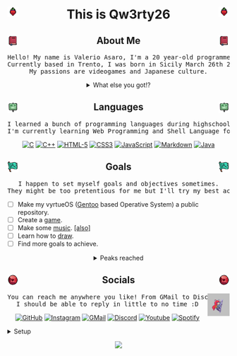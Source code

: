 <!-- HEART EMOJIS
<img src="https://github.com/Qw3rty26/Qw3rty26/blob/main/images/emoji/red_heart.gif" alt="red_heart" width="5%"> 
<img src="https://github.com/Qw3rty26/Qw3rty26/blob/main/images/emoji/orange_heart.gif" alt="orange_heart" width="5%"> 
<img src="https://github.com/Qw3rty26/Qw3rty26/blob/main/images/emoji/yellow_heart.gif" alt="yellow_heart" width="5%"> 
<img src="https://github.com/Qw3rty26/Qw3rty26/blob/main/images/emoji/green_heart.gif" alt="green_heart" width="5%"> 
<img src="https://github.com/Qw3rty26/Qw3rty26/blob/main/images/emoji/light_blue_heart.gif" alt="light_blue_heart" width="5%"> 
<img src="https://github.com/Qw3rty26/Qw3rty26/blob/main/images/emoji/blue_heart.gif" alt="blue_heart" width="5%"> 
<img src="https://github.com/Qw3rty26/Qw3rty26/blob/main/images/emoji/purple_heart.gif" alt="purple_heart" width="5%"> 
<img src="https://github.com/Qw3rty26/Qw3rty26/blob/main/images/emoji/brown_heart.gif" alt="brown_heart" width="5%"> 
<img src="https://github.com/Qw3rty26/Qw3rty26/blob/main/images/emoji/black_heart.gif" alt="black_heart" width="5%"> 
<img src="https://github.com/Qw3rty26/Qw3rty26/blob/main/images/emoji/grey_heart.gif" alt="grey_heart" width="5%"> 
<img src="https://github.com/Qw3rty26/Qw3rty26/blob/main/images/emoji/white_heart.gif" alt="white_heart" width="5%"> 
<img src="https://github.com/Qw3rty26/Qw3rty26/blob/main/images/emoji/pink_heart.gif" alt="pink_heart" width="5%"> 
-->

<!-- CELESTE SPRITES
<img src="https://github.com/Qw3rty26/Qw3rty26/blob/main/images/celeste_sprites/objects/cassette.gif" alt="celeste_cassette" width="7%"> 
<img src="https://github.com/Qw3rty26/Qw3rty26/blob/main/images/celeste_sprites/objects/red_heart.gif" alt="celeste_red_heart" width="5%"> 
<img src="https://github.com/Qw3rty26/Qw3rty26/blob/main/images/celeste_sprites/objects/blue_heart.gif" alt="celeste_blue_heart" width="5%"> 
<img src="https://github.com/Qw3rty26/Qw3rty26/blob/main/images/celeste_sprites/objects/golden_heart.gif" alt="celeste_golden_heart" width="5%"> 
<img src="https://github.com/Qw3rty26/Qw3rty26/blob/main/images/celeste_sprites/objects/strawberry.gif" alt="celeste_strawberry" width="5%"> 
<img src="https://github.com/Qw3rty26/Qw3rty26/blob/main/images/celeste_sprites/objects/flying_strawberry.gif" alt="celeste_flying_strawberry" width="7%"> 
<img src="https://github.com/Qw3rty26/Qw3rty26/blob/main/images/celeste_sprites/objects/golden_strawberry.gif" alt="celeste_golden_strawberry" width="7%"> 
<img src="https://github.com/Qw3rty26/Qw3rty26/blob/main/images/celeste_sprites/objects/golden_flying_strawberry.gif" alt="celeste_golden_flying_strawberry" width="7%"> 
-->
<!-- ![alt text](https://github.com/adam-p/markdown-here/raw/master/src/common/images/icon48.png "Logo Title Text 1") -->

<!-- Header
<h1 align="center"><img src="https://github.com/Qw3rty26/Qw3rty26/blob/main/images/celeste_sprites/icons/prologue_icon.png" alt="celeste_prologue_icon" width="5%" align="left"><img src="https://github.com/Qw3rty26/Qw3rty26/blob/main/images/celeste_sprites/madeline_idle.gif" alt="celeste_madeline_idle" width="10%">This is Qw3rty26 <img src="https://github.com/Qw3rty26/Qw3rty26/blob/main/images/celeste_sprites/objects/strawberry.gif" alt="celeste_strawberry" width="5%"><img src="https://github.com/Qw3rty26/Qw3rty26/blob/main/images/celeste_sprites/icons/prologue_icon.png" alt="celeste_prologue_icon" width="5%" align="right"></h1> -->

<h1 align="center"><img src="https://github.com/Qw3rty26/Qw3rty26/blob/main/images/celeste_sprites/objects/strawberry.gif" alt="celeste_strawberry" width="5%" align="left">This is Qw3rty26 <img src="https://github.com/Qw3rty26/Qw3rty26/blob/main/images/celeste_sprites/objects/strawberry.gif" alt="celeste_strawberry" width="5%" align="right"></h1>

<!-- About Me -->
<h2 align="center"><img src="https://github.com/Qw3rty26/Qw3rty26/blob/main/images/celeste_sprites/icons/journal_icon.png" alt="celeste_journal_icon" width="5%" align="left"> About Me <img src="https://github.com/Qw3rty26/Qw3rty26/blob/main/images/celeste_sprites/icons/journal_icon.png" alt="celeste_journal_icon" width="5%" align="right"></h2>
<div align="center"> 
<pre>Hello! My name is Valerio Asaro, I'm a 20 year-old programmer and software engineer.
Currently based in Trento, I was born in Sicily March 26th 2004.
My passions are videogames and Japanese culture.</pre>
    <details>
        <summary>What else you got!?</summary>
        <div align="center">
            <img src="https://github.com/Qw3rty26/Qw3rty26/blob/main/images/celeste_sprites/bounceline.gif" alt="celeste_bounceline" width="12%" align="right">
<pre>My favourite color is orange, my favourite number is -1
I like eating pizza and listening to some good music under the rain.
My favourite movie is <a href="https://en.wikipedia.org/wiki/Interstellar_(film)">Interstellar</a>.
My favourite anime is probably <a href="https://en.wikipedia.org/wiki/Noragami">Noragami</a>, but i enjoyed watching <a href="https://en.wikipedia.org/wiki/Kaguya-sama:_Love_Is_War">Love is War</a> multiple times.</pre>
            <img src="https://github.com/Qw3rty26/Qw3rty26/blob/main/images/patchouli.gif" alt="patchouli_knowledge" width="10%" align="left">
<pre>My favourite videogame is <a href="https://en.wikipedia.org/wiki/Celeste_(video_game)">Celeste</a> but I also love 
<a href="https://it.wikipedia.org/wiki/Perfect_Cherry_Blossom">Touhou: Perfect Cherry Blossom</a> and <a href="https://www.op.gg/summoners/euw/Qw3rty26-6969">League of Legends</a>.
My favourite characters are <a href="https://en.wikipedia.org/wiki/Madeline_(Celeste)">Madeline</a>, <a href="https://en.touhouwiki.net/wiki/Patchouli_Knowledge">Patchouli Knowledge</a> and <a href="https://www.leagueoflegends.com/it-it/champions/zoe/">Zoe</a>.
I enjoy laughing at memes and <a href="https://scontent-fco2-1.cdninstagram.com/v/t51.29350-15/431671146_1559322924802491_538144545585817740_n.jpg?stp=dst-jpg_e35&efg=eyJ2ZW5jb2RlX3RhZyI6ImltYWdlX3VybGdlbi4xNDAweDE3NDIuc2RyIn0&_nc_ht=scontent-fco2-1.cdninstagram.com&_nc_cat=1&_nc_ohc=MLo2rGWdAcoAX_CWxzg&edm=AA5fTDYBAAAA&ccb=7-5&ig_cache_key=MzMxNjkwMjA1NTUxNDg0Nzc2MA%3D%3D.2-ccb7-5&oh=00_AfBKdIBwP4vfetkBpfNI_bGfa0UlLsMdRDdl4FXV6tGbag&oe=660BD391&_nc_sid=cf751b">funny cat images</a> found on internet.
</pre>
        </div>
    </details>
</div> <!-- About Me -->

<!-- Languages -->
<h2 align="center"><img src="https://github.com/Qw3rty26/Qw3rty26/blob/main/images/celeste_sprites/icons/forsaken_city_icon.png" alt="celeste_forsaken_city_icon" width="5%" align="left"> Languages <img src="https://github.com/Qw3rty26/Qw3rty26/blob/main/images/celeste_sprites/icons/forsaken_city_icon.png" alt="celeste_forsaken_city_icon" width="5%" align="right"></h2>
<div align="center">
<pre>I learned a bunch of programming languages during highschool and my free times. 
I'm currently learning Web Programming and Shell Language for Kernel coding.</pre>
    <p align="center">
        <a href="https://en.wikipedia.org/wiki/C_(programming_language)" target="_blank"><img alt="C" src="https://img.shields.io/badge/C-00599C?style=for-the-badge&logo=c&logoColor=white" height="40"></a>
        <a href="https://en.wikipedia.org/wiki/C%2B%2B" target="_blank"><img alt="C++" src="https://img.shields.io/badge/C%2B%2B-00599C?style=for-the-badge&logo=c%2B%2B&logoColor=white" height="40"></a>
        <a href="https://en.wikipedia.org/wiki/HTML5" target="_blank"><img alt="HTML-5" src="https://img.shields.io/badge/HTML5-E34F26?style=for-the-badge&logo=html5&logoColor=white" height="40"></a>
        <a href="https://it.wikipedia.org/wiki/CSS" target="_blank"><img alt="CSS3" src="https://img.shields.io/badge/CSS3-1572B6?style=for-the-badge&logo=css3&logoColor=white" height="40"></a>
        <a href="https://en.wikipedia.org/wiki/JavaScript" target="_blank"><img alt="JavaScript" src="https://img.shields.io/badge/JavaScript-F7DF1E?style=for-the-badge&logo=javascript&logoColor=black" height="40"></a>
        <a href="https://en.wikipedia.org/wiki/Markdown" target="_blank"><img alt="Markdown" src="https://img.shields.io/badge/Markdown-000000?style=for-the-badge&logo=markdown&logoColor=white" height="40"></a>
        <a href="https://en.wikipedia.org/wiki/Java_(programming_language)" target="_blank"><img alt="Java" src="https://img.shields.io/badge/Java-ED8B00?style=for-the-badge&logo=openjdk&logoColor=white" height="40"></a>
    </p>
</div> <!-- Languages -->

<!-- Goals -->
<h2 align="center"><img src="https://github.com/Qw3rty26/Qw3rty26/blob/main/images/celeste_sprites/icons/summit_icon.png" alt="celeste_summit_icon" width="5%" align="left"> Goals <img src="https://github.com/Qw3rty26/Qw3rty26/blob/main/images/celeste_sprites/icons/summit_icon.png" alt="celeste_summit_icon" width="5%" align="right"></h2>
<div align="center">
<pre>I happen to set myself goals and objectives sometimes.
They might be too pretentious for me but I'll try my best accomplishing them.</pre>
</div>
<p align="left">
    
- [ ] Make my vyrtueOS (<a href="https://en.wikipedia.org/wiki/Gentoo_Linux">Gentoo</a> based Operative System) a public repository.
- [ ] Create a <a href="https://en.wikipedia.org/wiki/Celeste_(video_game)">game</a>.
- [ ] Make some <a href="https://www.youtube.com/watch?v=1rwAvUvvQzQ">music</a>. <a href="https://www.youtube.com/watch?v=MZa0ArkgXjc&list=PLA10BBDE6A30B2674&index=8">[also]</a>
- [ ] Learn how to <a href="https://twitter.com/Lunamoon55/status/1712060620655525954/photo/1">draw</a>.
- [ ] Find more goals to achieve.
</p>
<div align="center">
    <details>
        <summary>Peaks reached</summary>
<pre>This Section is still work in progress.</pre>
    </details>
</div> <!-- Goals -->

<div align="center"> <!-- Socials -->
    <h2 align="center"><img src="https://github.com/Qw3rty26/Qw3rty26/blob/main/images/celeste_sprites/icons/core_icon.png" alt="celeste_core_icon" width="5%" align="left"> Socials <img src="https://github.com/Qw3rty26/Qw3rty26/blob/main/images/celeste_sprites/icons/core_icon.png" alt="celeste_core_icon" width="5%" align="right"></h2>
</div>
<div align="center">
    <img src="https://github.com/Qw3rty26/Qw3rty26/blob/main/images/celeste_sprites/instruction_book/climb2.png" alt="celeste_climb_instruction_book" width="10%" align="right">
<pre>You can reach me anywhere you like! From GMail to Discord, I've got you covered.
I should be able to reply in little to no time :D</pre>
    <p align="center">
        <a href="https://github.com/Qw3rty26" target="_blank"><img alt="GitHub" src="https://img.shields.io/badge/GitHub-100000?style=for-the-badge&logo=github&logoColor=white" height="40"></a>
        <a href="https://www.instagram.com/qw3rty_26/" target="_blank"><img alt="Instagram" src="https://img.shields.io/badge/Instagram-E4405F?style=for-the-badge&logo=instagram&logoColor=white" height="40" /></a>
        <a href="" target="_blank"><img alt="GMail" src="https://img.shields.io/badge/Gmail-D14836?style=for-the-badge&logo=gmail&logoColor=white" height="40"/></a>
        <a href="https://discordapp.com/users/qw3rty26" target="_blank"><img alt="Discord" src="https://img.shields.io/badge/Discord-7289DA?style=for-the-badge&logo=discord&logoColor=white" height="40"/></a>
        <!-- <a href="https://www.reddit.com/user/Qw3rty26/" target="_blank"><img alt="Reddit" src="https://img.shields.io/badge/Reddit-FF4500?style=for-the-badge&logo=reddit&logoColor=white" height="40""/></a> -->
        <!-- <a href="https://twitter.com/Qw3rty26" target="_blank"><img alt="X" src="https://img.shields.io/badge/Twitter-1DA1F2?style=for-the-badge&logo=twitter&logoColor=white" height="40""/></a> -->
        <a href="https://youtube.com/@qw3rty26?si=OfP6s7j6ARvkZMB6" target="_blank"><img alt="Youtube" src="https://img.shields.io/badge/YouTube-FF0000?style=for-the-badge&logo=youtube&logoColor=white" height="40""/></a>
        <a href="https://open.spotify.com/user/asarovalerio-it" target="_blank"><img alt="Spotify" src="https://img.shields.io/badge/Spotify-1ED760?&style=for-the-badge&logo=spotify&logoColor=white" height="40"></a>
    </p>
</div>


<details> <!--Setup -->
    <summary>Setup</summary>
    <h2 align="center"> Setup </h2>
    <p align="center">
        <a href="https://en.wikipedia.org/wiki/Gentoo_Linux" target="_blank"><img alt="Gentoo" src="https://img.shields.io/badge/Gentoo-54487A?style=for-the-badge&logo=gentoo&logoColor=white" height="45"></a>
        <a href="https://en.wikipedia.org/wiki/Windows_10" target="_blank"><img alt="Windows" src="https://img.shields.io/badge/Windows-0078D6?style=for-the-badge&logo=windows&logoColor=white" height="45"/></a>
        <br>
        <!-- <a href="https://en.wikipedia.org/wiki/Vim_(text_editor)" target="_blank"><img alt="Vim" src="https://img.shields.io/badge/VIM-%2311AB00.svg?&style=for-the-badge&logo=vim&logoColor=white" height="45"></a> -->
        <a href="https://www.amd.com/en/products/apu/amd-ryzen-9-5900hs" target="_blank"><img alt="AMDCPU" src="https://img.shields.io/badge/AMD-Ryzen_9_5900HS-ED1C24?style=for-the-badge&logo=amd&logoColor=white" height="45"></a>
        <a href="https://www.cpu-monkey.com/it/benchmark-amd_ryzen_9_5900hs-bench_11" target="_blank"><img alt="AMDGPU" src="https://img.shields.io/badge/AMD-Radeon_RXVEGA_8-ED1C24?style=for-the-badge&logo=amd&logoColor=white" height="45"></a>
        <a href="https://www.nvidia.com/it-it/geforce/graphics-cards/30-series/rtx-3060-3060ti/" target="_blank"><img alt="NVIDIAGPU" src="https://img.shields.io/badge/NVIDIA-RTX3060-76B900?style=for-the-badge&logo=nvidia&logoColor=white" height="45"></a>
    </p>
</details> <!--Setup -->

<p align="center">
    <img src="https://github-readme-stats.vercel.app/api?username=Qw3rty26&theme=rose&show_icons=true" width="50%">
</p>
